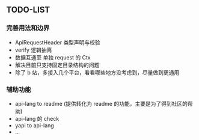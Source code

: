 ## TODO-LIST

### 完善用法和边界

- ApiRequestHeader 类型声明与校验
- verify 逻辑抽离
- 数据互通至 单独 request 的 Ctx
- 解决目前只支持固定目录结构的问题
- 除了 b 站，多接入几个平台，看看哪些地方没考虑到，尽量做到更通用

### 辅助功能

- api-lang to readme (提供转化为 readme 的功能，主要是为了得到社区的帮助)
- api-lang 的 check
- yapi to api-lang
- ...
